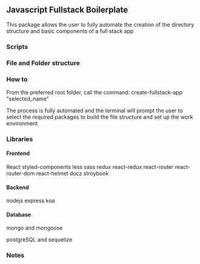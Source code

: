 ## Javascript Fullstack Boilerplate

This package allows the user to fully automate the creation of the directory structure and basic components of a full stack app

### Scripts

### File and Folder structure

### How to

From the preferred root folder, call the command: create-fullstack-app "selected_name"

The process is fully automated and the terminal will prompt the user to select the required packages to build the file structure and set up the work environment

### Libraries

#### Frontend

React
styled-components
less
sass
redux
react-redux
react-router
react-router-dom
react-helmet
docz
stroybook

#### Backend

nodejs
express
koa

#### Database

mongo and mongoose

postgreSQL and sequelize

### Notes
